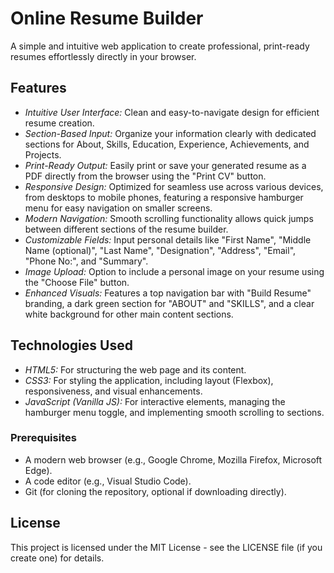 # Online Resume Builder

A simple and intuitive web application to create professional, print-ready resumes effortlessly directly in your browser.


## Features

* *Intuitive User Interface:* Clean and easy-to-navigate design for efficient resume creation.
* *Section-Based Input:* Organize your information clearly with dedicated sections for About, Skills, Education, Experience, Achievements, and Projects.
* *Print-Ready Output:* Easily print or save your generated resume as a PDF directly from the browser using the "Print CV" button.
* *Responsive Design:* Optimized for seamless use across various devices, from desktops to mobile phones, featuring a responsive hamburger menu for easy navigation on smaller screens.
* *Modern Navigation:* Smooth scrolling functionality allows quick jumps between different sections of the resume builder.
* *Customizable Fields:* Input personal details like "First Name", "Middle Name (optional)", "Last Name", "Designation", "Address", "Email", "Phone No:", and "Summary".
* *Image Upload:* Option to include a personal image on your resume using the "Choose File" button.
* *Enhanced Visuals:* Features a top navigation bar with "Build Resume" branding, a dark green section for "ABOUT" and "SKILLS", and a clear white background for other main content sections.


## Technologies Used

* *HTML5:* For structuring the web page and its content.
* *CSS3:* For styling the application, including layout (Flexbox), responsiveness, and visual enhancements.
* *JavaScript (Vanilla JS):* For interactive elements, managing the hamburger menu toggle, and implementing smooth scrolling to sections.



### Prerequisites

* A modern web browser (e.g., Google Chrome, Mozilla Firefox, Microsoft Edge).
* A code editor (e.g., Visual Studio Code).
* Git (for cloning the repository, optional if downloading directly).


## License

This project is licensed under the MIT License - see the LICENSE file (if you create one) for details.

